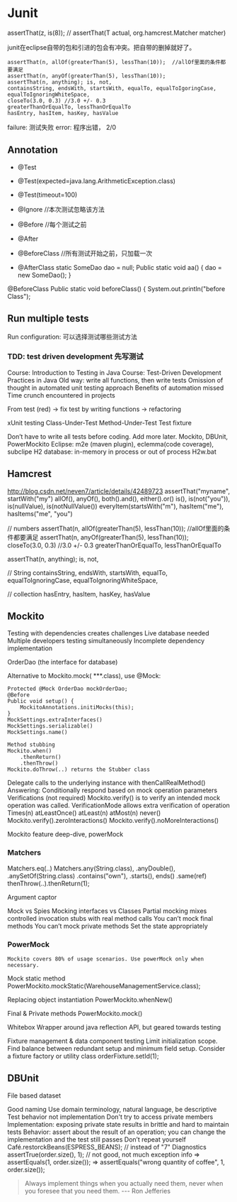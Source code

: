 # Junit

assertThat(z, is(8)); // assertThat(T actual, org.hamcrest.Matcher<T> matcher)

junit在eclipse自带的包和引进的包会有冲突。把自带的删掉就好了。

```shell script
assertThat(n, allOf(greaterThan(5), lessThan(10));  //allOf里面的条件都要满足
assertThat(n, anyOf(greaterThan(5), lessThan(10));  
assertThat(n, anything); is, not, 
containsString, endsWith, startsWith, equalTo, equalToIgoringCase, equalToIgnoringWhiteSpace,
closeTo(3.0, 0.3) //3.0 +/- 0.3
greaterThanOrEqualTo, lessThanOrEqualTo
hasEntry, hasItem, hasKey, hasValue
```


failure: 测试失败
error: 程序出错， 2/0

## Annotation
- @Test
- @Test(expected=java.lang.ArithmeticException.class)
- @Test(timeout=100)

- @Ignore  //本次测试忽略该方法
- @Before  //每个测试之前
- @After
- @BeforeClass  //所有测试开始之前，只加载一次
- @AfterClass
static SomeDao dao = null;
Public static void aa() { dao = new SomeDao(); }

@BeforeClass
Public static void beforeClass() { System.out.println("before Class");

## Run multiple tests
Run configuration: 可以选择测试哪些测试方法

### TDD: test driven development 先写测试

Course: Introduction to Testing in Java
Course: Test-Driven Development Practices in Java
Old way: write all functions, then write tests
	Omission of thought in automated unit testing approach
	Benefits of automation missed
	Time crunch encountered in projects
 

From test (red) -> fix test by writing functions -> refactoring

xUnit testing
Class-Under-Test
Method-Under-Test
Test fixture

Don’t have to write all tests before coding. Add more later.
Mockito, DBUnit, PowerMockito
Eclipse: m2e (maven plugin), eclemma(code coverage), subclipe
H2 database: in-memory in process or out of process
	H2w.bat


## Hamcrest
http://blog.csdn.net/neven7/article/details/42489723 
assertThat("myname", startWith("my")
allOf(), anyOf(), both().and(), either().or()
is(), is(not("you")), is(nullValue), is(notNullValue())
everyItem(startsWith("m"), hasItem("me"), hasItems("me", "you")

// numbers
assertThat(n, allOf(greaterThan(5), lessThan(10));  //allOf里面的条件都要满足
assertThat(n, anyOf(greaterThan(5), lessThan(10));  
closeTo(3.0, 0.3) //3.0 +/- 0.3
greaterThanOrEqualTo, lessThanOrEqualTo

assertThat(n, anything); is, not, 

// String
containsString, endsWith, startsWith, equalTo, equalToIgnoringCase, equalToIgnoringWhiteSpace,

// collection
hasEntry, hasItem, hasKey, hasValue


## Mockito
Testing with dependencies creates challenges
	Live database needed
	Multiple developers testing simultaneously
	Incomplete dependency implementation

OrderDao (the interface for database) 
 
Alternative to Mockito.mock( ***.class), use @Mock:
```shell script
Protected @Mock OrderDao mockOrderDao;
@Before
Public void setup() {
	MockitoAnnotations.initiMocks(this);
}
MockSettings.extraInterfaces()
MockSettings.serializable()
MockSettings.name()

Method stubbing
Mockito.when()
	.thenReturn()
	.thenThrow()
Mockito.doThrow(..) returns the Stubber class
```


Delegate calls to the underlying instance with thenCallRealMethod()
Answering: Conditionally respond based on mock operation parameters
Verifications (not required)
	Mockito.verify() is to verify an intended mock operation was called.
VerificationMode allows extra verification of operation
	Times(n)
	atLeastOnce()
	atLeast(n)
	atMost(n)
	never()
Mockito.verify().zeroInteractions()
Mockito.verify().noMoreInteractions()

Mockito feature deep-dive, powerMock

### Matchers
Matchers.eq(..)
Matchers.any(String.class), .anyDouble(), .anySetOf(String.class)
.contains("own"), .starts(), ends()
.same(ref)
thenThrow(..).thenReturn(1);

Argument captor

Mock vs Spies
Mocking interfaces vs Classes
Partial mocking mixes controlled invocation stubs with real method calls
	You can’t mock final methods
	You can’t mock private methods
	Set the state appropriately

### PowerMock
	Mockito covers 80% of usage scenarios. Use powerMock only when necessary.

Mock static method
PowerMockito.mockStatic(WarehouseManagementService.class);

Replacing object instantiation
PowerMockito.whenNew()

Final & Private methods
PowerMockito.mock()

Whitebox
Wrapper around java reflection API, but geared towards testing

Fixture management & data component testing
Limit initialization scope. Find balance between redundant setup and minimum field setup.
Consider a fixture factory or utility class
orderFixture.setId(1); 

## DBUnit

File based dataset

Good naming
	Use domain terminology, natural language, be descriptive
Test behavior not implementation
	Don't try to access private members
	Implementation: exposing private state results in brittle and hard to maintain tests
	Behavior: assert about the result of an operation; you can change the implementation and the test still passes
Don’t repeat yourself
	Café.restorckBeans(ESPRESS_BEANS);  // instead of "7"
Diagnostics
	assertTrue(order.size(), 1);  // not good, not much exception info
=> assertEquals(1, order.size());
	=> assertEquals("wrong quantity of coffee", 1, order.size());



> Always implement things when you actually need them, never when you foresee that you need them. --- Ron Jefferies

